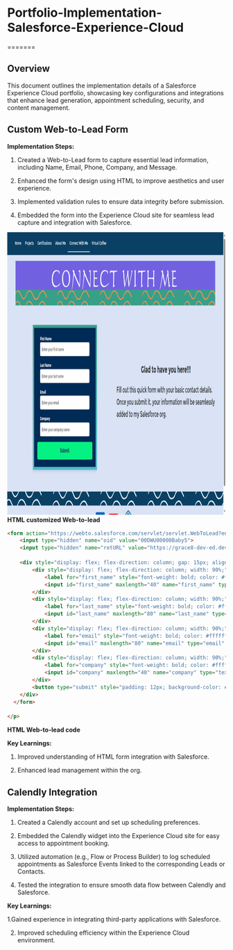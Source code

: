 
# Portfolio-Implementation-Salesforce-Experience-Cloud
=======
## Overview

This document outlines the implementation details of a Salesforce Experience Cloud portfolio, showcasing key configurations and integrations that enhance lead generation, appointment scheduling, security, and content management.

## Custom Web-to-Lead Form
**Implementation Steps:**
  1. Created a Web-to-Lead form to capture essential lead information, including Name, Email, Phone, Company, and Message.
  
  2. Enhanced the form's design using HTML to improve aesthetics and user experience.
  
  3. Implemented validation rules to ensure data integrity before submission.
  
  4. Embedded the form into the Experience Cloud site for seamless lead capture and integration with Salesforce.

<p align="left"> 
      <img src="images/Screenshot from 2025-03-31 11-02-36.png" alt="Web-to-lead form" style="width: 900px; height: 650px"/>
      <br>
      <b>HTML customized Web-to-lead </b>
</p>

<p align="left"> 


```HTML
<form action="https://webto.salesforce.com/servlet/servlet.WebToLead?encoding=UTF-8&orgId=00DWU00000Baby5" method="POST" style="max-width: 400px; margin: 0 auto; padding: 20px; background-color: #002b56; border: 8px solid; border-image: linear-gradient(to bottom, #389f89, #4abdcd) 1; border-radius: 8px; box-shadow: 0 4px 8px rgba(0, 0, 0, 0.1);">
    <input type="hidden" name="oid" value="00DWU00000Baby5">
    <input type="hidden" name="retURL" value="https://grace8-dev-ed.develop.my.site.com/portfolio/s/thank-you">
  
    <div style="display: flex; flex-direction: column; gap: 15px; align-items: center;">
        <div style="display: flex; flex-direction: column; width: 90%;">
            <label for="first_name" style="font-weight: bold; color: #ffffff;">First Name</label>
            <input id="first_name" maxlength="40" name="first_name" type="text" placeholder="Enter your first name" style="padding: 10px; border: 1px solid #ccc; border-radius: 5px; width: 100%;" required>
        </div>
        <div style="display: flex; flex-direction: column; width: 90%;">
            <label for="last_name" style="font-weight: bold; color: #ffffff;">Last Name</label>
            <input id="last_name" maxlength="80" name="last_name" type="text" placeholder="Enter your last name" style="padding: 10px; border: 1px solid #ccc; border-radius: 5px; width: 100%;" required>
        </div>
        <div style="display: flex; flex-direction: column; width: 90%;">
            <label for="email" style="font-weight: bold; color: #ffffff;">Email</label>
            <input id="email" maxlength="80" name="email" type="email" placeholder="Enter your email" style="padding: 10px; border: 1px solid #ccc; border-radius: 5px; width: 100%;" required>
        </div>
        <div style="display: flex; flex-direction: column; width: 90%;">
            <label for="company" style="font-weight: bold; color: #ffffff;">Company</label>
            <input id="company" maxlength="40" name="company" type="text" placeholder="Enter your company name" style="padding: 10px; border: 1px solid #ccc; border-radius: 5px; width: 100%;" >
        </div>
        <button type="submit" style="padding: 12px; background-color: #05f283; color: #1c3369; font-weight: bold; border: none; border-radius: 5px; cursor: pointer; font-size: 16px; width: 100%;">Submit</button>
    </div>
  </form>

</p>
```
<p text-align='center'>
<b>HTML Web-to-lead code</b>  
</p>
  

**Key Learnings:**
  
  1. Improved understanding of HTML form integration with Salesforce.
  
  2. Enhanced lead management within the org.

##  Calendly Integration

**Implementation Steps:**

1. Created a Calendly account and set up scheduling preferences.

2. Embedded the Calendly widget into the Experience Cloud site for easy access to appointment booking.

3. Utilized automation (e.g., Flow or Process Builder) to log scheduled appointments as Salesforce Events linked to the corresponding Leads or Contacts.

4. Tested the integration to ensure smooth data flow between Calendly and Salesforce.

**Key Learnings:**

1.Gained experience in integrating third-party applications with Salesforce.

2. Improved scheduling efficiency within the Experience Cloud environment.
